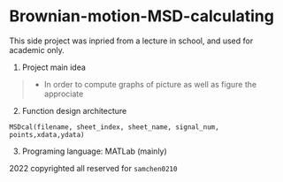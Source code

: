 # Brownian-motion-MSD-calculating

This side project was inpried from a lecture in school, and used for academic only.

1. Project main idea
>* In order to compute graphs of picture as well as figure the approciate  

2. Function design architecture
```
MSDcal(filename, sheet_index, sheet_name, signal_num, points,xdata,ydata) 
```

3. Programing language: MATLab (mainly)

2022 copyrighted all reserved for `samchen0210`
